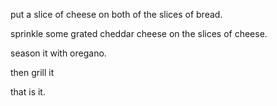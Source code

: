 put a slice of cheese on both of the slices of bread.

sprinkle some grated cheddar cheese on the slices of cheese.

season it with oregano.

then grill it

that is it.